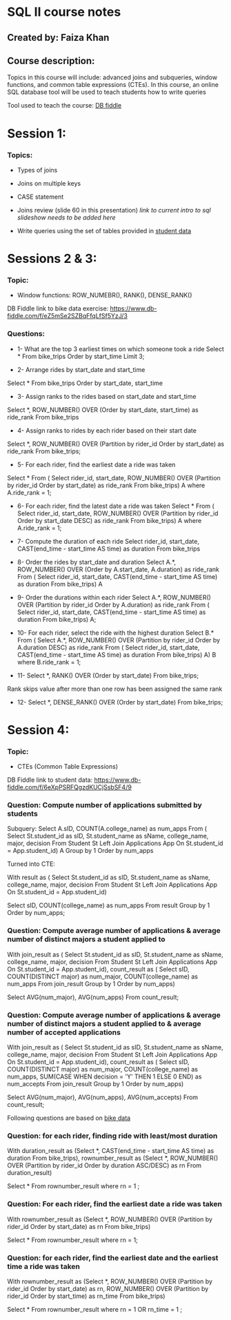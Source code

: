 # SQL II course notes

## Created by: Faiza Khan

## Course description:

Topics in this course will include: advanced joins and subqueries, window functions, and common table expressions (CTEs). In this course, an online SQL database tool will be used to teach students how to write queries

Tool used to teach the course: [DB fiddle](https://www.db-fiddle.com/)

# Session 1:

### Topics:

- Types of joins
- Joins on multiple keys
- CASE statement

- Joins review (slide 60 in this presentation) *link to current intro to sql slideshow needs to be added here*
- Write queries using the set of tables provided in [student data](https://www.db-fiddle.com/f/6eXpPSRFQgzdKUCjSsbSF4/9)

# Sessions 2 & 3:

### Topic:

- Window functions: ROW_NUMEBR(), RANK(), DENSE_RANK()

DB Fiddle link to bike data exercise: https://www.db-fiddle.com/f/eZ5mSe2SZBqFfqLfSf5YzJ/3

### Questions: 

+ 1- What are the top 3 earliest times on which someone took a ride
Select *
From bike_trips
Order
   by start_time
 Limit 3;

+ 2- Arrange rides by start_date and start_time

Select *
  From bike_trips
 Order
    by start_date, start_time

+ 3- Assign ranks to the rides based on start_date and start_time
 
Select *,
       ROW_NUMBER() OVER (Order by start_date, start_time) as ride_rank
  From bike_trips

+ 4- Assign ranks to rides by each rider based on their start date

Select *,
      ROW_NUMBER() OVER (Partition by rider_id Order by start_date) as ride_rank
  From bike_trips;

+ 5- For each rider, find the earliest date a ride was taken

Select *
  From (
Select rider_id,
       start_date, 
       ROW_NUMBER() OVER (Partition by rider_id Order by start_date) as ride_rank
  From bike_trips) A
  where A.ride_rank = 1;

+ 6- For each rider, find the latest date a ride was taken
Select *
  From (
Select rider_id,
       start_date, 
       ROW_NUMBER() OVER (Partition by rider_id Order by start_date DESC) as ride_rank
  From bike_trips) A
  where A.ride_rank = 1;

+ 7-  Compute the duration of each ride
Select rider_id,
       start_date,
       CAST(end_time - start_time AS time) as duration
  From bike_trips

+ 8-  Order the rides by start_date and duration
Select A.*,
       ROW_NUMBER() OVER (Order by A.start_date, A.duration) as ride_rank
 From (
Select rider_id,
       start_date,
       CAST(end_time - start_time AS time) as duration 
  From bike_trips) A

+ 9- Order the durations within each rider
Select A.*,
      ROW_NUMBER() OVER (Partition by rider_id Order by A.duration) as ride_rank
 From (
Select rider_id,
       start_date,
       CAST(end_time - start_time AS time) as duration 
  From bike_trips) A;

+ 10- For each rider, select the ride with the highest duration
Select B.*
  From (
Select A.*,
       ROW_NUMBER() OVER (Partition by rider_id Order by A.duration DESC) as ride_rank
 From (
Select rider_id,
       start_date,
       CAST(end_time - start_time AS time) as duration 
  From bike_trips) A) B
where B.ride_rank = 1;

+ 11- Select *,
       RANK() OVER (Order by start_date)
  From bike_trips;

Rank skips value after more than one row has been assigned the same rank

+ 12- Select *,
       DENSE_RANK() OVER (Order by start_date)
  From bike_trips;

# Session 4:

### Topic:
- CTEs (Common Table Expressions)

DB Fiddle link to student data: https://www.db-fiddle.com/f/6eXpPSRFQgzdKUCjSsbSF4/9

### Question: Compute number of applications submitted by students

Subquery:
Select A.sID,
       COUNT(A.college_name) as num_apps
  From (
Select St.student_id as sID,
       St.student_name as sName,
       college_name,
       major,
       decision
  From Student St
  Left
  Join Applications App
    On St.student_id = App.student_id) A
 Group
    by 1
 Order
    by num_apps

Turned into CTE:

With result as 
   (
Select St.student_id as sID,
       St.student_name as sName,
       college_name,
       major,
       decision
  From Student St
  Left
  Join Applications App
    On St.student_id = App.student_id) 
    
Select sID,
       COUNT(college_name) as num_apps
  From result
 Group 
    by 1
 Order
    by num_apps;

### Question: Compute average number of applications & average number of distinct majors a student applied to

With join_result as 
   (
Select St.student_id as sID,
       St.student_name as sName,
       college_name,
       major,
       decision
  From Student St
  Left
  Join Applications App
    On St.student_id = App.student_id),
count_result as
	(
      	  Select sID,
            		COUNT(DISTINCT major) as num_major,
       		COUNT(college_name) as num_apps
  		From join_result
 	   Group 
    	  by 1
	   Order
    	  by num_apps)
          
Select AVG(num_major), 
           AVG(num_apps)
  From count_result;

### Question: Compute average number of applications & average number of distinct majors a student applied to & average number of accepted applications

With join_result as 
   (
Select St.student_id as sID,
       St.student_name as sName,
       college_name,
       major,
       decision
  From Student St
  Left
  Join Applications App
    On St.student_id = App.student_id),
count_result as
	(
      Select sID,
            COUNT(DISTINCT major) as num_major,
            COUNT(college_name) as num_apps,
            SUM(CASE WHEN decision = 'Y' THEN 1 ELSE 0 END) as num_accepts
  		From join_result
 	   Group 
    	  by 1
	   Order
    	  by num_apps)
          
Select AVG(num_major),
       AVG(num_apps),
       AVG(num_accepts)
  From count_result;

Following questions are based on [bike data](https://www.db-fiddle.com/f/eZ5mSe2SZBqFfqLfSf5YzJ/3)

### Question: for each rider, finding ride with least/most duration

With duration_result as
  (Select *,
          CAST(end_time - start_time AS time) as duration
     From bike_trips),
   rownumber_result as 
   (Select *,
           ROW_NUMBER() OVER (Partition by rider_id Order by duration ASC/DESC) as rn
      From duration_result)
 
Select *
  From rownumber_result
 where rn = 1 ;

### Question: For each rider, find the earliest date a ride was taken

With rownumber_result as 
   (Select *,
           ROW_NUMBER() OVER (Partition by rider_id Order by start_date) as rn
      From bike_trips)
 
Select *
  From rownumber_result
 where rn = 1;

### Question: for each rider, find the earliest date and the earliest time a ride was taken

With rownumber_result as 
   (Select *,
           ROW_NUMBER() OVER (Partition by rider_id Order by start_date) as rn,
           ROW_NUMBER() OVER (Partition by rider_id Order by start_time) as rn_time
      From bike_trips)
 
Select *
  From rownumber_result
 where rn = 1 OR rn_time = 1 ;

